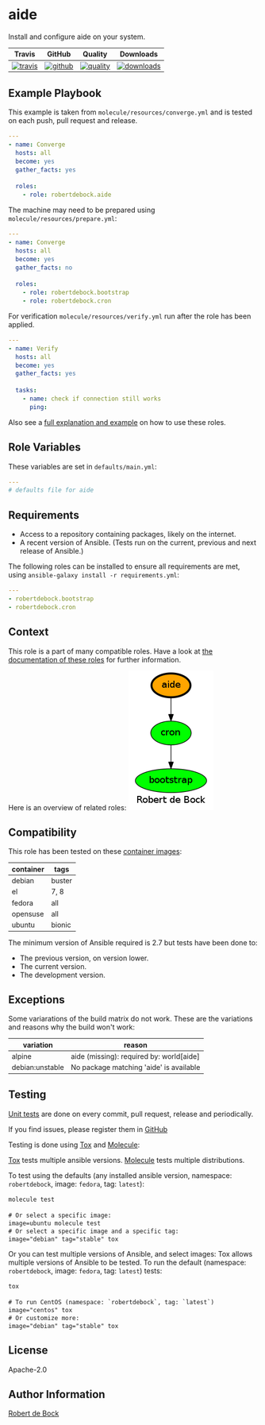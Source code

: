 aide
=========

Install and configure aide on your system.

|Travis|GitHub|Quality|Downloads|
|------|------|-------|---------|
|[![travis](https://travis-ci.com/robertdebock/ansible-role-aide.svg?branch=master)](https://travis-ci.com/robertdebock/ansible-role-aide)|[![github](https://github.com/robertdebock/ansible-role-aide/workflows/Ansible%20Molecule/badge.svg)](https://github.com/robertdebock/ansible-role-aide/actions)|[![quality](https://img.shields.io/ansible/quality/44968)](https://galaxy.ansible.com/robertdebock/aide)|[![downloads](https://img.shields.io/ansible/role/d/44968)](https://galaxy.ansible.com/robertdebock/aide)|

Example Playbook
----------------

This example is taken from `molecule/resources/converge.yml` and is tested on each push, pull request and release.
```yaml
---
- name: Converge
  hosts: all
  become: yes
  gather_facts: yes

  roles:
    - role: robertdebock.aide
```

The machine may need to be prepared using `molecule/resources/prepare.yml`:
```yaml
---
- name: Converge
  hosts: all
  become: yes
  gather_facts: no

  roles:
    - role: robertdebock.bootstrap
    - role: robertdebock.cron
```

For verification `molecule/resources/verify.yml` run after the role has been applied.
```yaml
---
- name: Verify
  hosts: all
  become: yes
  gather_facts: yes

  tasks:
    - name: check if connection still works
      ping:
```

Also see a [full explanation and example](https://robertdebock.nl/how-to-use-these-roles.html) on how to use these roles.

Role Variables
--------------

These variables are set in `defaults/main.yml`:
```yaml
---
# defaults file for aide
```

Requirements
------------

- Access to a repository containing packages, likely on the internet.
- A recent version of Ansible. (Tests run on the current, previous and next release of Ansible.)

The following roles can be installed to ensure all requirements are met, using `ansible-galaxy install -r requirements.yml`:

```yaml
---
- robertdebock.bootstrap
- robertdebock.cron

```

Context
-------

This role is a part of many compatible roles. Have a look at [the documentation of these roles](https://robertdebock.nl/) for further information.

Here is an overview of related roles:
![dependencies](https://raw.githubusercontent.com/robertdebock/drawings/artifacts/aide.png "Dependency")


Compatibility
-------------

This role has been tested on these [container images](https://hub.docker.com/):

|container|tags|
|---------|----|
|debian|buster|
|el|7, 8|
|fedora|all|
|opensuse|all|
|ubuntu|bionic|

The minimum version of Ansible required is 2.7 but tests have been done to:

- The previous version, on version lower.
- The current version.
- The development version.

Exceptions
----------

Some variarations of the build matrix do not work. These are the variations and reasons why the build won't work:

| variation                 | reason                 |
|---------------------------|------------------------|
| alpine | aide (missing): required by: world[aide] |
| debian:unstable | No package matching 'aide' is available |


Testing
-------

[Unit tests](https://travis-ci.com/robertdebock/ansible-role-aide) are done on every commit, pull request, release and periodically.

If you find issues, please register them in [GitHub](https://github.com/robertdebock/ansible-role-aide/issues)

Testing is done using [Tox](https://tox.readthedocs.io/en/latest/) and [Molecule](https://github.com/ansible/molecule):

[Tox](https://tox.readthedocs.io/en/latest/) tests multiple ansible versions.
[Molecule](https://github.com/ansible/molecule) tests multiple distributions.

To test using the defaults (any installed ansible version, namespace: `robertdebock`, image: `fedora`, tag: `latest`):

```
molecule test

# Or select a specific image:
image=ubuntu molecule test
# Or select a specific image and a specific tag:
image="debian" tag="stable" tox
```

Or you can test multiple versions of Ansible, and select images:
Tox allows multiple versions of Ansible to be tested. To run the default (namespace: `robertdebock`, image: `fedora`, tag: `latest`) tests:

```
tox

# To run CentOS (namespace: `robertdebock`, tag: `latest`)
image="centos" tox
# Or customize more:
image="debian" tag="stable" tox
```

License
-------

Apache-2.0


Author Information
------------------

[Robert de Bock](https://robertdebock.nl/)
